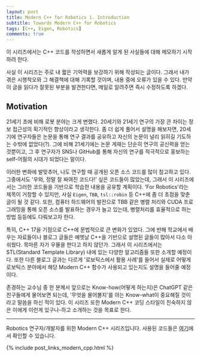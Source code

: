 ```yaml
---
layout: post
title: Modern C++ for Robotics 1. Introduction
subtitle: Towards Modern C++ for Robotics
tags: [C++, Eigen, Robotics]
comments: true
---
```


이 시리즈에서는 C++ 코드를 작성하면서 새롭게 알게 된 사실들에 대해 메모하기 시작하려 한다.

사실 이 시리즈는 주로 내 짧은 기억력을 보강하기 위해 작성되는 글이다. 
그래서 내가 겪은 시행착오와 그 해결책에 대해 기록할 것이며, 내용 중에 오류가 있을 수 있다. 
만약 이 글을 읽다가 잘못된 부분을 발견한다면, 메일로 알려주면 즉시 수정하도록 하겠다.

## Motivation

21세기 초에 비해 로봇 분야는 크게 변했다. 
20세기와 21세기 연구의 가장 큰 차이는 정보 접근성의 획기적인 향상이라고 생각한다.
좀 더 쉽게 풀어서 설명을 해보자면, 20세기에 연구자들은 논문을 통해 연구 결과를 공유하고 자신의 논문이 널리 읽히길 기도하는 수밖에 없었다(?).
그에 비해 21세기에는 논문 게재는 단순히 연구의 공신력을 얻는 것뿐이고, 
그 후 연구자가 SNS나 GitHub를 통해 자신의 연구를 적극적으로 홍보하는 self-어필의 시대가 되었다는 말이다.

이러한 변화에 발맞추어, 나도 연구할 때 공개된 오픈 소스 코드를 많이 참고하고 있다.
그중에서도 '우와, 정말 잘 짜여진 코드다!' 싶은 코드들이 많았는데, 그래서 이 시리즈에서는 그러한 코드들을 기반으로 학습한 내용을 공유할 계획이다. 
'For Robotics'라는 제목이 거창할 수 있지만, 사실 `Eigen`, `TBB`, `tsl::robin` 등 C++에 좀 더 초점을 맞춘 글이 될 것 같다.
또한, 컴퓨터 하드웨어의 발전으로 TBB 같은 병렬 처리와 CUDA 프로그래밍을 통해 오픈 소스를 발표하는 경우가 늘고 있는데, 병렬처리를 효율적으로 하는 방법 등등에도 다뤄보고자 한다.

특히, C++ 17을 기점으로 C++에 문법적으로 큰 변화가 있었다.
그에 반해 학교에서 배우는 자료들이나 블로그 글들은 예엣날 C++을 기반으로 설명된 글들이 많아서 다소 아쉬웠다.
목마른 자가 우물을 판다고 하지 않던가.
그래서 이 시리즈에서는 STL(Standard Template Library) 내에 있는 다양한 알고리즘들 또한 소개할 예정이다.
또한 다른 블로그 글과는 다르게 '로보틱스에서 활용 사례'를 들어서 실제로 어떻게 로보틱스 분야에서 해당 Modern C++ 함수가 사용되고 있는지도 설명을 들어줄 예정이다.

존경하는 교수님 중 한 분께서 앞으로는 Know-how(어떻게 하는지)은 ChatGPT 같은 친구들에게 물어보면 되는데,
'무엇을 물어볼지'를 아는 Know-what이 중요해질 것이라고 말씀을 하신 적이 있다.
이 시리즈 또한 Modern C++ 코딩 스타일이 친숙하지 않은 이에게 이런게 있구나-하고 소개하는 것을 목표로 한다.

---

Robotics 연구자/개발자를 위한 Modern C++ 시리즈입니다.
사용된 코드들은 [여기](https://github.com/LimHyungTae/moderncpp_study)에서 확인할 수 있습니다.

{% include post_links_modern_cpp.html %}
